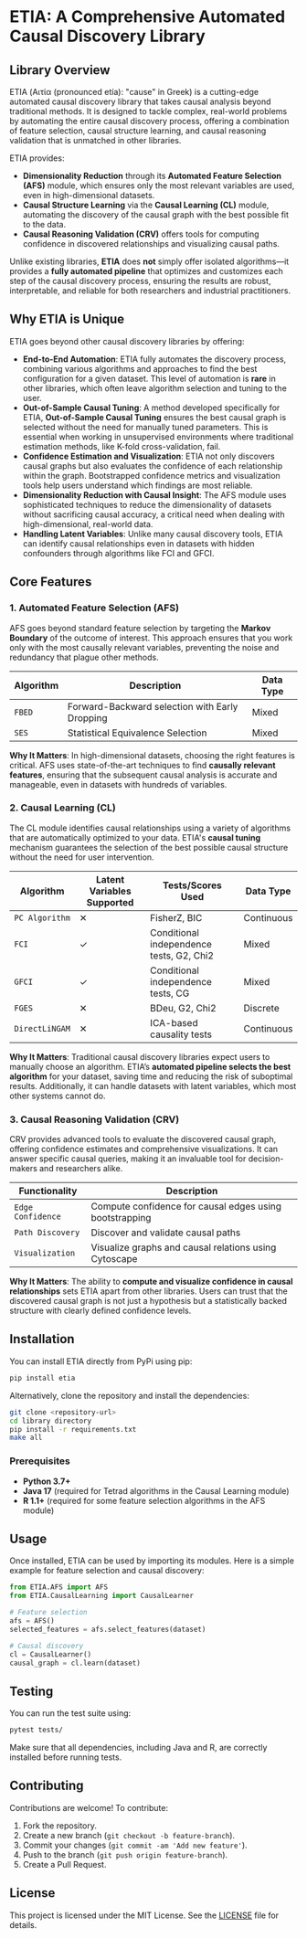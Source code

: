 
# ETIA: A Comprehensive Automated Causal Discovery Library

## Library Overview

ETIA (Αιτία (pronounced etía): "cause" in Greek) is a cutting-edge automated causal discovery library that takes causal analysis beyond traditional methods. It is designed to tackle complex, real-world problems by automating the entire causal discovery process, offering a combination of feature selection, causal structure learning, and causal reasoning validation that is unmatched in other libraries.

ETIA provides:
- **Dimensionality Reduction** through its **Automated Feature Selection (AFS)** module, which ensures only the most relevant variables are used, even in high-dimensional datasets.
- **Causal Structure Learning** via the **Causal Learning (CL)** module, automating the discovery of the causal graph with the best possible fit to the data.
- **Causal Reasoning Validation (CRV)** offers tools for computing confidence in discovered relationships and visualizing causal paths.

Unlike existing libraries, **ETIA** does **not** simply offer isolated algorithms—it provides a **fully automated pipeline** that optimizes and customizes each step of the causal discovery process, ensuring the results are robust, interpretable, and reliable for both researchers and industrial practitioners.

## Why ETIA is Unique

ETIA goes beyond other causal discovery libraries by offering:

- **End-to-End Automation**: ETIA fully automates the discovery process, combining various algorithms and approaches to find the best configuration for a given dataset. This level of automation is **rare** in other libraries, which often leave algorithm selection and tuning to the user.
- **Out-of-Sample Causal Tuning**: A method developed specifically for ETIA, **Out-of-Sample Causal Tuning** ensures the best causal graph is selected without the need for manually tuned parameters. This is essential when working in unsupervised environments where traditional estimation methods, like K-fold cross-validation, fail.
- **Confidence Estimation and Visualization**: ETIA not only discovers causal graphs but also evaluates the confidence of each relationship within the graph. Bootstrapped confidence metrics and visualization tools help users understand which findings are most reliable.
- **Dimensionality Reduction with Causal Insight**: The AFS module uses sophisticated techniques to reduce the dimensionality of datasets without sacrificing causal accuracy, a critical need when dealing with high-dimensional, real-world data.
- **Handling Latent Variables**: Unlike many causal discovery tools, ETIA can identify causal relationships even in datasets with hidden confounders through algorithms like FCI and GFCI.

## Core Features

### 1. Automated Feature Selection (AFS)

AFS goes beyond standard feature selection by targeting the **Markov Boundary** of the outcome of interest. This approach ensures that you work only with the most causally relevant variables, preventing the noise and redundancy that plague other methods.

| Algorithm                | Description                                             | Data Type |
|--------------------------|---------------------------------------------------------|-----------|
| `FBED`                   | Forward-Backward selection with Early Dropping | Mixed     |
| `SES`                    | Statistical Equivalence Selection | Mixed     |
**Why It Matters**: In high-dimensional datasets, choosing the right features is critical. AFS uses state-of-the-art techniques to find **causally relevant features**, ensuring that the subsequent causal analysis is accurate and manageable, even in datasets with hundreds of variables.

### 2. Causal Learning (CL)

The CL module identifies causal relationships using a variety of algorithms that are automatically optimized to your data. ETIA's **causal tuning** mechanism guarantees the selection of the best possible causal structure without the need for user intervention.

| Algorithm                | Latent Variables Supported | Tests/Scores Used                           | Data Type |
|--------------------------|----------------------------|---------------------------------------------|-----------|
| `PC Algorithm`           | ✕                          | FisherZ, BIC                               | Continuous|
| `FCI`                    | ✓                          | Conditional independence tests, G2, Chi2   | Mixed     |
| `GFCI`                   | ✓                          | Conditional independence tests, CG         | Mixed     |
| `FGES`                   | ✕                          | BDeu, G2, Chi2                             | Discrete  |
| `DirectLiNGAM`           | ✕                          | ICA-based causality tests                  | Continuous|

**Why It Matters**: Traditional causal discovery libraries expect users to manually choose an algorithm. ETIA’s **automated pipeline selects the best algorithm** for your dataset, saving time and reducing the risk of suboptimal results. Additionally, it can handle datasets with latent variables, which most other systems cannot do.

### 3. Causal Reasoning Validation (CRV)

CRV provides advanced tools to evaluate the discovered causal graph, offering confidence estimates and comprehensive visualizations. It can answer specific causal queries, making it an invaluable tool for decision-makers and researchers alike.

| Functionality            | Description                                                  |
|--------------------------|--------------------------------------------------------------|
| `Edge Confidence`         | Compute confidence for causal edges using bootstrapping      |
| `Path Discovery`          | Discover and validate causal paths                          |
| `Visualization`           | Visualize graphs and causal relations using Cytoscape        |

**Why It Matters**: The ability to **compute and visualize confidence in causal relationships** sets ETIA apart from other libraries. Users can trust that the discovered causal graph is not just a hypothesis but a statistically backed structure with clearly defined confidence levels.

## Installation

You can install ETIA directly from PyPi using pip:

```bash
pip install etia
```

Alternatively, clone the repository and install the dependencies:

```bash
git clone <repository-url>
cd library directory
pip install -r requirements.txt
make all
```

### Prerequisites

- **Python 3.7+**
- **Java 17** (required for Tetrad algorithms in the Causal Learning module)
- **R 1.1+** (required for some feature selection algorithms in the AFS module)

## Usage

Once installed, ETIA can be used by importing its modules. Here is a simple example for feature selection and causal discovery:

```python
from ETIA.AFS import AFS
from ETIA.CausalLearning import CausalLearner

# Feature selection
afs = AFS()
selected_features = afs.select_features(dataset)

# Causal discovery
cl = CausalLearner()
causal_graph = cl.learn(dataset)
```

## Testing

You can run the test suite using:

```bash
pytest tests/
```

Make sure that all dependencies, including Java and R, are correctly installed before running tests.

## Contributing

Contributions are welcome! To contribute:

1. Fork the repository.
2. Create a new branch (`git checkout -b feature-branch`).
3. Commit your changes (`git commit -am 'Add new feature'`).
4. Push to the branch (`git push origin feature-branch`).
5. Create a Pull Request.

## License

This project is licensed under the MIT License. See the [LICENSE](LICENSE) file for details.
